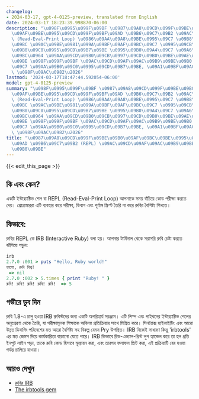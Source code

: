 ```yaml
---
changelog:
- 2024-03-17, gpt-4-0125-preview, translated from English
date: 2024-03-17 18:23:39.998870-06:00
description: "\u098F\u0995\u099F\u09BF \u0987\u09A8\u09CD\u099F\u09BE\u09B0\u200C\u09CD\
  \u09AF\u09BE\u0995\u09CD\u099F\u09BF\u09AD \u09B6\u09C7\u09B2 \u09AC\u09BE REPL\
  \ (Read-Eval-Print Loop) \u0986\u09AA\u09A8\u09BE\u0995\u09C7 \u09B8\u09AE\u09AF\
  \u09BC \u09AC\u09BE\u0981\u099A\u09BF\u09AF\u09BC\u09C7 \u0995\u09CB\u09A1 \u09AA\
  \u09B0\u09C0\u0995\u09CD\u09B7\u09BE \u0995\u09B0\u09A4\u09C7 \u09A6\u09C7\u09AF\
  \u09BC\u0964 \u09AA\u09CD\u09B0\u09CB\u0997\u09CD\u09B0\u09BE\u09AE\u09BE\u09B0\u09B0\
  \u09BE \u098F\u099F\u09BF \u09AC\u09CD\u09AF\u09AC\u09B9\u09BE\u09B0 \u0995\u09B0\
  \u09C7 \u09AA\u09B0\u09C0\u0995\u09CD\u09B7\u09BE, \u09A1\u09BF\u09AC\u09BE\u0997\
  \ \u098F\u09AC\u0982\u2026"
lastmod: '2024-03-17T18:47:44.592054-06:00'
model: gpt-4-0125-preview
summary: "\u098F\u0995\u099F\u09BF \u0987\u09A8\u09CD\u099F\u09BE\u09B0\u200C\u09CD\
  \u09AF\u09BE\u0995\u09CD\u099F\u09BF\u09AD \u09B6\u09C7\u09B2 \u09AC\u09BE REPL\
  \ (Read-Eval-Print Loop) \u0986\u09AA\u09A8\u09BE\u0995\u09C7 \u09B8\u09AE\u09AF\
  \u09BC \u09AC\u09BE\u0981\u099A\u09BF\u09AF\u09BC\u09C7 \u0995\u09CB\u09A1 \u09AA\
  \u09B0\u09C0\u0995\u09CD\u09B7\u09BE \u0995\u09B0\u09A4\u09C7 \u09A6\u09C7\u09AF\
  \u09BC\u0964 \u09AA\u09CD\u09B0\u09CB\u0997\u09CD\u09B0\u09BE\u09AE\u09BE\u09B0\u09B0\
  \u09BE \u098F\u099F\u09BF \u09AC\u09CD\u09AF\u09AC\u09B9\u09BE\u09B0 \u0995\u09B0\
  \u09C7 \u09AA\u09B0\u09C0\u0995\u09CD\u09B7\u09BE, \u09A1\u09BF\u09AC\u09BE\u0997\
  \ \u098F\u09AC\u0982\u2026"
title: "\u0987\u09A8\u09CD\u099F\u09BE\u09B0\u09AF\u09BC\u09BE\u0995\u09CD\u099F\u09BF\
  \u09AD \u09B6\u09C7\u09B2 (REPL) \u09AC\u09CD\u09AF\u09AC\u09B9\u09BE\u09B0 \u0995\
  \u09B0\u09BE"
---
```


{{< edit_this_page >}}

## কি এবং কেন?

একটি ইন্টার‌্যাক্টিভ শেল বা REPL (Read-Eval-Print Loop) আপনাকে সময় বাঁচিয়ে কোড পরীক্ষা করতে দেয়। প্রোগ্রামাররা এটি ব্যবহার করে পরীক্ষা, ডিবাগ এবং পূর্ণাঙ্গ স্ক্রিপ্ট তৈরি না করে রুবির বৈশিষ্ট্য শিখতে।

## কিভাবে:
রুবির REPL কে IRB (Interactive Ruby) বলা হয়। আপনার টার্মিনাল থেকে সরাসরি রুবি চেষ্টা করতে ঝাঁপিয়ে পড়ুন:

```Ruby
irb
2.7.0 :001 > puts "Hello, Ruby world!"
হ্যালো, রুবি বিশ্ব!
 => nil
2.7.0 :002 > 5.times { print "Ruby! " }
রুবি! রুবি! রুবি! রুবি! রুবি!  => 5
```

## গভীরে ডুব দিন
রুবি 1.8-এ চালু হওয়া IRB রুবিস্টদের জন্য একটি অপরিহার্য সরঞ্জাম। এটি লিস্প এবং পাইথনের ইন্টার‌্যাক্টিভ শেলের অনুপ্রেরণা থেকে তৈরি, যা পরীক্ষামূলক শিক্ষাকে অবিলম্ব প্রতিক্রিয়ার সাথে মিশ্রিত করে। সিনট্যাক্স হাইলাইটিং এবং আরো উন্নত ডিবাগিং পরিবেশের মত আরো বৈশিষ্ট্য সহ বিকল্প যেমন Pry উপস্থিত। IRB নিজেই সাধারণ কিন্তু 'irbtools' এর মত জেমস দিয়ে কার্যকারিতা বাড়ানো যেতে পারে। IRB কিভাবে রিড-এভ্যাল-প্রিন্ট লুপ হ্যান্ডেল করে তা হল প্রতি ইনপুট লাইন পড়া, তাকে রুবি কোড হিসাবে মূল্যায়ন করা, এবং তারপর ফলাফল প্রিন্ট করা, এই প্রক্রিয়াটি বের হওয়া পর্যন্ত চালিয়ে যাওয়া।

## আরও দেখুন
- [রুবির IRB](https://ruby-doc.org/stdlib-2.7.0/libdoc/irb/rdoc/IRB.html)
- [The irbtools gem](https://github.com/janlelis/irbtools)
